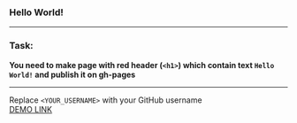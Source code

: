 ### Hello World!

<hr>

### Task:
<strong> You need to make page with red header (`<h1>`) which contain text `Hello World!` and publish it on gh-pages </strong>

<hr>

Replace `<YOUR_USERNAME>` with your GitHub username <br/>
[DEMO LINK](https://<YOUR_USERNAME>.github.io/layout_hello-world/)
